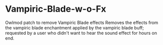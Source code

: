 # Vampiric-Blade-w-o-Fx
Owlmod patch to remove Vampiric Blade effects
Removes the effects from the vampiric blade enchantment applied by the vampiric blade buff; requested by a user who didn't want to hear the sound effect for hours on end.
